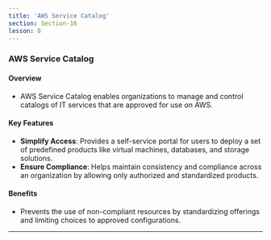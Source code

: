 ```yaml
---
title: 'AWS Service Catalog'
section: Section-16
lesson: 8
---
```


### AWS Service Catalog

#### Overview

- AWS Service Catalog enables organizations to manage and control catalogs of IT services that are approved for use on AWS.

<!-- pagebreak -->

#### Key Features

- **Simplify Access**: Provides a self-service portal for users to deploy a set of predefined products like virtual machines, databases, and storage solutions.
- **Ensure Compliance**: Helps maintain consistency and compliance across an organization by allowing only authorized and standardized products.

<!-- pagebreak -->

#### Benefits

- Prevents the use of non-compliant resources by standardizing offerings and limiting choices to approved configurations.

---

